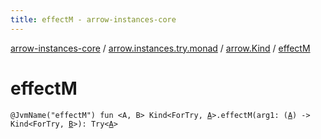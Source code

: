 ```yaml
---
title: effectM - arrow-instances-core
---
```


[arrow-instances-core](../../index.html) / [arrow.instances.try.monad](../index.html) / [arrow.Kind](index.html) / [effectM](./effect-m.html)

# effectM

`@JvmName("effectM") fun <A, B> Kind<ForTry, `[`A`](effect-m.html#A)`>.effectM(arg1: (`[`A`](effect-m.html#A)`) -> Kind<ForTry, `[`B`](effect-m.html#B)`>): Try<`[`A`](effect-m.html#A)`>`